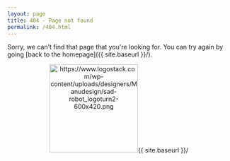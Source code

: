 ```yaml
---
layout: page
title: 404 - Page not found
permalink: /404.html
---
```


Sorry, we can't find that page that you're looking for. You can try again by going [back to the homepage]({{ site.baseurl }}/).

<p align="center">
  <img src="{{ site.baseurl }}/images/404.png" alt="https://www.logostack.com/wp-content/uploads/designers/Manudesign/sad-robot_logoturn2-600x420.png" style="width: 200px;"/>{{ site.baseurl }}/
</p>
